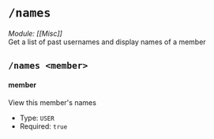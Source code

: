 # `/names`
*Module: [[Misc]]*<br>
Get a list of past usernames and display names of a member
## `/names <member>`
#### member
View this member's names
- Type: `USER`
- Required: `true`